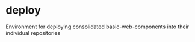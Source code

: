 # deploy
Environment for deploying consolidated basic-web-components into their individual repositories
